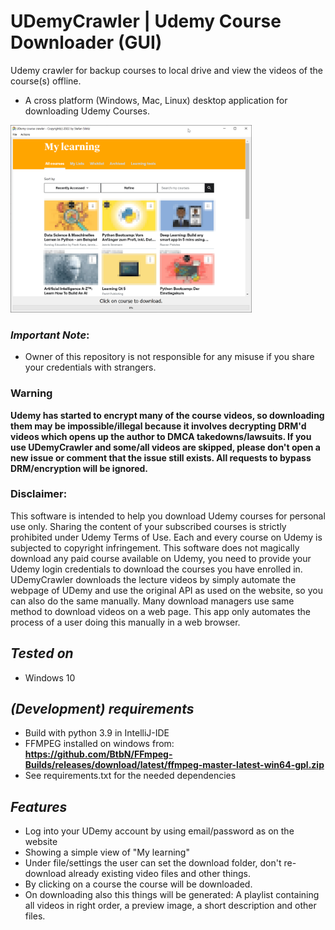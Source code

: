 # UDemyCrawler | Udemy Course Downloader (GUI)
Udemy crawler for backup courses to local drive and view the videos of the course(s) offline.
- A cross platform (Windows, Mac, Linux) desktop application for downloading Udemy Courses.

<img alt="MainScreen" height="300" src="/preview/MainScreen.png?raw=true"/>


### ***Important Note***:
 - Owner of this repository is not responsible for any misuse if you share your credentials with strangers.

### Warning
**Udemy has started to encrypt many of the course videos, so downloading them may be impossible/illegal because it involves decrypting DRM'd videos which opens up the author to DMCA takedowns/lawsuits. 
If you use UDemyCrawler and some/all videos are skipped, please don't open a new issue or comment that the issue still exists. 
All requests to bypass DRM/encryption will be ignored.**

### Disclaimer:
This software is intended to help you download Udemy courses for personal use only. 
Sharing the content of your subscribed courses is strictly prohibited under Udemy Terms of Use. 
Each and every course on Udemy is subjected to copyright infringement.
This software does not magically download any paid course available on Udemy, 
you need to provide your Udemy login credentials to download the courses you have enrolled in. 
UDemyCrawler downloads the lecture videos by simply automate the webpage of UDemy and use the original API as used on the website, 
so you can also do the same manually. 
Many download managers use same method to download videos on a web page. 
This app only automates the process of a user doing this manually in a web browser.

## ***Tested on***
- Windows 10

## ***(Development) requirements***
- Build with python 3.9 in IntelliJ-IDE
- FFMPEG installed on windows from:<br>
**https://github.com/BtbN/FFmpeg-Builds/releases/download/latest/ffmpeg-master-latest-win64-gpl.zip**
- See requirements.txt for the needed dependencies 

## ***Features***
- Log into your UDemy account by using email/password as on the website
- Showing a simple view of "My learning"
- Under file/settings the user can set the download folder, don't re-download already existing video files and other things.
- By clicking on a course the course will be downloaded. 
- On downloading also this things will be generated: A playlist containing all videos in right order, a preview image, a short description and other files.
